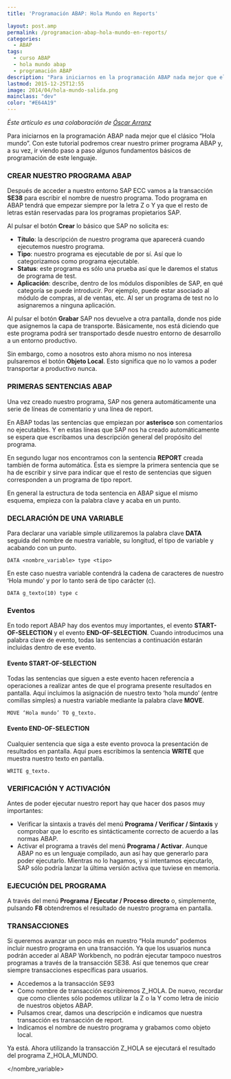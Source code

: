 ```yaml
---
title: 'Programación ABAP: Hola Mundo en Reports'

layout: post.amp
permalink: /programacion-abap-hola-mundo-en-reports/
categories:
  - ABAP
tags:
  - curso ABAP
  - hola mundo abap
  - programación ABAP
description: "Para iniciarnos en la programación ABAP nada mejor que el clásico “Hola mundo”. Con este tutorial podremos crear nuestro primer programa ABAP y, a su vez, ir viendo paso a paso algunos fundamentos básicos de programación de este lenguaje."
lastmod: 2015-12-25T12:55
image: 2014/04/hola-mundo-salida.png
mainclass: "dev"
color: "#E64A19"
---
```

*Éste artículo es una colaboración de <a href="http://www.blogdesap.com/" title="Blog de SAP" target="_blank">Óscar Arranz</a>*

Para iniciarnos en la programación ABAP nada mejor que el clásico “Hola mundo”. Con este tutorial podremos crear nuestro primer programa ABAP y, a su vez, ir viendo paso a paso algunos fundamentos básicos de programación de este lenguaje.

<!--more-->

### CREAR NUESTRO PROGRAMA ABAP

Después de acceder a nuestro entorno SAP ECC vamos a la transacción **SE38** para escribir el nombre de nuestro programa. Todo programa en ABAP tendrá que empezar siempre por la letra Z o Y ya que el resto de letras están reservadas para los programas propietarios SAP.

Al pulsar el botón **Crear** lo básico que SAP no solicita es:

  * **Título**: la descripción de nuestro programa que aparecerá cuando ejecutemos nuestro programa.
  * **Tipo**: nuestro programa es ejecutable de por sí. Así que lo categorizamos como programa ejecutable.
  * **Status**: este programa es sólo una prueba así que le daremos el status de programa de test.
  * **Aplicación**: describe, dentro de los módulos disponibles de SAP, en qué categoría se puede introducir. Por ejemplo, puede estar asociado al módulo de compras, al de ventas, etc. Al ser un programa de test no lo asignaremos a ninguna aplicación.

<amp-img on="tap:lightbox1" role="button" tabindex="0" layout="responsive" src="/assets/img/2014/04/hola-mundo-crear.png" alt="Crear Hola Mundo ABAP" width="689px" height="646px" />

Al pulsar el botón **Grabar** SAP nos devuelve a otra pantalla, donde nos pide que asignemos la capa de transporte. Básicamente, nos está diciendo que este programa podrá ser transportado desde nuestro entorno de desarrollo a un entorno productivo.

<amp-img on="tap:lightbox1" role="button" tabindex="0" layout="responsive" src="/assets/img/2014/04/hola-mundo-objeto.png" alt="hola-mundo-objeto" width="468px" height="312px" />

Sin embargo, como a nosotros esto ahora mismo no nos interesa pulsaremos el botón **Objeto Local**. Esto significa que no lo vamos a poder transportar a productivo nunca.

### PRIMERAS SENTENCIAS ABAP

Una vez creado nuestro programa, SAP nos genera automáticamente una serie de líneas de comentario y una línea de report.

<amp-img on="tap:lightbox1" role="button" tabindex="0" layout="responsive" src="/assets/img/2014/04/hola-mundo-abap.png" alt="hola-mundo-abap" width="688px" height="331px" />

En ABAP todas las sentencias que empiezan por **asterisco** son comentarios no ejecutables. Y en estas líneas que SAP nos ha creado automáticamente se espera que escribamos una descripción general del propósito del programa.

En segundo lugar nos encontramos con la sentencia **REPORT** creada también de forma automática. Ésta es siempre la primera sentencia que se ha de escribir y sirve para indicar que el resto de sentencias que siguen corresponden a un programa de tipo report.

En general la estructura de toda sentencia en ABAP sigue el mismo esquema, empieza con la palabra clave y acaba en un punto.

### DECLARACIÓN DE UNA VARIABLE

Para declarar una variable simple utilizaremos la palabra clave **DATA** seguida del nombre de nuestra variable, su longitud, el tipo de variable y acabando con un punto.

```abap
DATA <nombre_variable> type <tipo>

```

En este caso nuestra variable contendrá la cadena de caracteres de nuestro ‘Hola mundo’ y por lo tanto será de tipo carácter (c).

```abap
DATA g_texto(10) type c

```

### Eventos

En todo report ABAP hay dos eventos muy importantes, el evento **START-OF-SELECTION** y el evento **END-OF-SELECTION**. Cuando introducimos una palabra clave de evento, todas las sentencias a continuación estarán incluidas dentro de ese evento.

#### Evento START-OF-SELECTION

Todas las sentencias que siguen a este evento hacen referencia a operaciones a realizar antes de que el programa presente resultados en pantalla. Aquí incluimos la asignación de nuestro texto ‘hola mundo’ (entre comillas simples) a nuestra variable mediante la palabra clave **MOVE**.

```abap
MOVE ‘Hola mundo’ TO g_texto.

```

#### Evento END-OF-SELECTION

Cualquier sentencia que siga a este evento provoca la presentación de resultados en pantalla. Aquí pues escribimos la sentencia **WRITE** que muestra nuestro texto en pantalla.

```abap
WRITE g_texto.

```

<amp-img on="tap:lightbox1" role="button" tabindex="0" layout="responsive" src="/assets/img/2014/04/hola-mundo-abap.png" alt="hola-mundo-abap" width="688px" height="331px" />

### VERIFICACIÓN Y ACTIVACIÓN

Antes de poder ejecutar nuestro report hay que hacer dos pasos muy importantes:

  * Verificar la sintaxis a través del menú **Programa / Verificar / Sintaxis** y comprobar que lo escrito es sintácticamente correcto de acuerdo a las normas ABAP.
  * Activar el programa a través del menú **Programa / Activar**. Aunque ABAP no es un lenguaje compilado, aun así hay que generarlo para poder ejecutarlo. Mientras no lo hagamos, y si intentamos ejecutarlo, SAP sólo podría lanzar la última versión activa que tuviese en memoria.

### EJECUCIÓN DEL PROGRAMA

A través del menú **Programa / Ejecutar / Proceso directo** o, simplemente, pulsando **F8** obtendremos el resultado de nuestro programa en pantalla.

<amp-img on="tap:lightbox1" role="button" tabindex="0" layout="responsive" src="/assets/img/2014/04/hola-mundo-salida.png" alt="hola-mundo-salida" width="633px" height="205px" />

### TRANSACCIONES

Si queremos avanzar un poco más en nuestro “Hola mundo” podemos incluir nuestro programa en una transacción. Ya que los usuarios nunca podrán acceder al ABAP Workbench, no podrán ejecutar tampoco nuestros programas a través de la transacción SE38. Así que tenemos que crear siempre transacciones específicas para usuarios.

  * Accedemos a la transacción SE93
  * Como nombre de transacción escribiremos Z_HOLA. De nuevo, recordar que como clientes sólo podemos utilizar la Z o la Y como letra de inicio de nuestros objetos ABAP.
  * Pulsamos crear, damos una descripción e indicamos que nuestra transacción es transacción de report.
  * Indicamos el nombre de nuestro programa y grabamos como objeto local.
    <amp-img on="tap:lightbox1" role="button" tabindex="0" layout="responsive" src="/assets/img/2014/04/hola-mundo-transaccion.png" alt="hola-mundo-transaccion" width="469px" height="219px" />

Ya está. Ahora utilizando la transacción Z\_HOLA se ejecutará el resultado del programa Z\_HOLA_MUNDO.


</tipo></nombre_variable>
